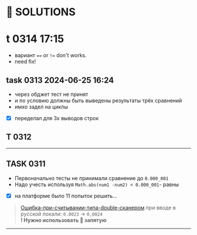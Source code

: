 # 🦄 SOLUTIONS

# t 0314 17:15

- вариант `==` or `!=` don't works.
- need fix!

## task 0313 2024-06-25 16:24

- через обджет тест не принят
- и по условию должны быть выведены результаты трёх сравнений
- имхо задел на циклы
- [x] переделал для 3х выводов строк

## T 0312



---

## TASK 0311

- Первоначально тесты не принимали сравнение до `0.000_001`
- Надо учесть используя `Math.abs(num1 -num2) < 0.000_001`- равны
- [x] на платформе было 11 попыток решить...

> [Ошибка-при-считывании-типа-double-сканером](https://ru.stackoverflow.com/questions/1335539/Ошибка-при-считывании-типа-double-сканером) при вводе в русской локали: `0.0023` -> `0,0024` <br> **! Нужно использовать 🐙 запятую**

---
